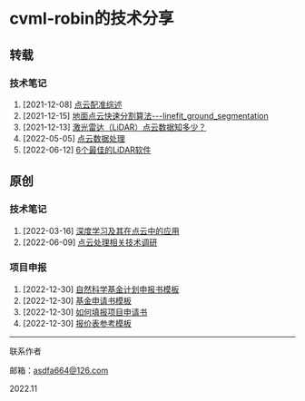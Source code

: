 # cvml-robin的技术分享

## 转载

### 技术笔记

1. [2021-12-08] [点云配准综述](https://zhuanlan.zhihu.com/p/91275450)
2. [2021-12-15] [地面点云快速分割算法---linefit_ground_segmentation](https://zhuanlan.zhihu.com/p/123220950)
3. [2021-12-13] [激光雷达（LiDAR）点云数据知多少？](https://zhuanlan.zhihu.com/p/388184506)
4. [2022-05-05] [点云数据处理](https://zhuanlan.zhihu.com/p/498892147)
5. [2022-06-12] [6个最佳的LiDAR软件](http://www.bimant.com/blog/5-free-lidar-apps/)

## 原创

### 技术笔记

1. [2022-03-16] [深度学习及其在点云中的应用](./technical-reports/深度学习及其在点云中的应用.pptx)
1. [2022-06-09] [点云处理相关技术调研](./technical-reports/点云处理相关技术调研.docx)



### 项目申报

1. [2022-12-30] [自然科学基金计划申报书模板](https://drive.google.com/drive/folders/11yq8Zo_9piDUfTIQffNvuiPw5H7Br05o?usp=drive_link)
1. [2022-12-30] [基金申请书模板](https://drive.google.com/drive/folders/11yq8Zo_9piDUfTIQffNvuiPw5H7Br05o?usp=drive_link)
1. [2022-12-30] [如何填报项目申请书](https://drive.google.com/drive/folders/11yq8Zo_9piDUfTIQffNvuiPw5H7Br05o?usp=drive_link)
1. [2022-12-30] [报价表参考模板](https://drive.google.com/drive/folders/11yq8Zo_9piDUfTIQffNvuiPw5H7Br05o?usp=drive_link)



------

联系作者

邮箱：asdfa664@126.com

2022.11
